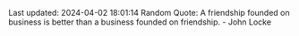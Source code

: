 Last updated: 2024-04-02 18:01:14
Random Quote: A friendship founded on business is better than a business founded on friendship. - John Locke